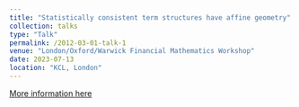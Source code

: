 ```yaml
---
title: "Statistically consistent term structures have affine geometry"
collection: talks
type: "Talk"
permalink: /2012-03-01-talk-1
venue: "London/Oxford/Warwick Financial Mathematics Workshop"
date: 2023-07-13
location: "KCL, London"
---
```

[More information here](https://www.kcl.ac.uk/events/londonoxfordwarwick-financial-mathematics-workshop-1)
